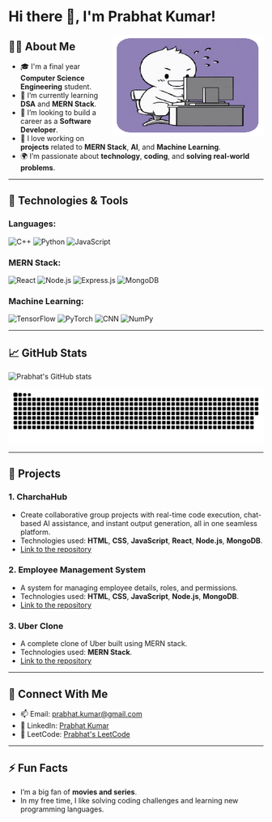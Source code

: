 # Hi there 👋, I'm Prabhat Kumar! 

<img align="right" src="https://github.com/Prabhat-6701/Prabhat-6701/blob/main/assets/monitor-screens.gif?raw=true" width="300" height="200"/>

## 👨‍💻 About Me

- 🎓 I'm a final year **Computer Science Engineering** student.
- 🌱 I’m currently learning **DSA** and **MERN Stack**.
- 💼 I’m looking to build a career as a **Software Developer**.
- 🚀 I love working on **projects** related to **MERN Stack**, **AI**, and **Machine Learning**.
- 🌍 I’m passionate about **technology**, **coding**, and **solving real-world problems**.

---

## 🔧 Technologies & Tools

### Languages:
![C++](https://img.shields.io/badge/-C++-00599C?style=flat-square&logo=c%2B%2B&logoColor=white)
![Python](https://img.shields.io/badge/Python-3776AB?style=flat-square&logo=python&logoColor=white)
![JavaScript](https://img.shields.io/badge/-JavaScript-F7DF1E?style=flat-square&logo=javascript&logoColor=black)

### MERN Stack:
![React](https://img.shields.io/badge/-React-61DAFB?style=flat-square&logo=react&logoColor=black)
![Node.js](https://img.shields.io/badge/Node.js-339933?style=flat-square&logo=node.js&logoColor=white)
![Express.js](https://img.shields.io/badge/Express.js-000000?style=flat-square&logo=express&logoColor=white)
![MongoDB](https://img.shields.io/badge/MongoDB-47A248?style=flat-square&logo=mongodb&logoColor=white)

### Machine Learning:
![TensorFlow](https://img.shields.io/badge/TensorFlow-FF6F00?style=flat-square&logo=tensorflow&logoColor=white)
![PyTorch](https://img.shields.io/badge/PyTorch-EE4C2C?style=flat-square&logo=pytorch&logoColor=white)
![CNN](https://img.shields.io/badge/-CNN-FF6F00?style=flat-square&logo=cnn&logoColor=white)
![NumPy](https://img.shields.io/badge/NumPy-013243?style=flat-square&logo=numpy&logoColor=white)

---

## 📈 GitHub Stats

![Prabhat's GitHub stats](https://github-readme-stats.vercel.app/api?username=Prabhat-6701&show_icons=true&theme=radical&count_private=true&hide=prs)

![Snake animation](https://raw.githubusercontent.com/Prabhat-6701/Prabhat-6701/output/snake.svg)


---

## 🚀 Projects

### 1. **CharchaHub**
- Create collaborative group projects with real-time code execution, chat-based AI assistance, and instant output generation, all in one seamless platform.
- Technologies used: **HTML**, **CSS**, **JavaScript**, **React**, **Node.js**, **MongoDB**.
- [Link to the repository](https://github.com/Prabhat-6701/CharchaHub)

### 2. **Employee Management System**
- A system for managing employee details, roles, and permissions.
- Technologies used: **HTML**, **CSS**, **JavaScript**, **Node.js**, **MongoDB**.
- [Link to the repository](https://github.com/Prabhat-6701/Employee-Management-System)

### 3. **Uber Clone**
- A complete clone of Uber built using MERN stack.
- Technologies used: **MERN Stack**.
- [Link to the repository](https://github.com/Prabhat-6701/Uber-Clone)

---

## 📣 Connect With Me

- 📫 Email: [prabhat.kumar@gmail.com](mailto:prabhat.kumar@gmail.com)
- 🔗 LinkedIn: [Prabhat Kumar](https://www.linkedin.com/in/prabhat-kumar)
- 🧩 LeetCode: [Prabhat's LeetCode](https://leetcode.com/u/Prabhu_6701/) 

---

## ⚡ Fun Facts
- I’m a big fan of **movies and series**.
- In my free time, I like solving coding challenges and learning new programming languages.
